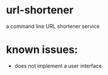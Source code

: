 # url-shortener
a command line URL shortener service

# known issues:
 - does not implement a user interface
